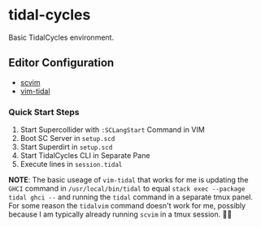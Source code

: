 # tidal-cycles

Basic TidalCycles environment.

## Editor Configuration

- [scvim](https://github.com/supercollider/scvim)
- [vim-tidal](https://github.com/tidalcycles/vim-tidal)

### Quick Start Steps

1. Start Supercollider with `:SCLangStart` Command in VIM
2. Boot SC Server in `setup.scd`
3. Start Superdirt in `setup.scd`
4. Start TidalCycles CLI in Separate Pane
5. Execute lines in `session.tidal`

**NOTE**: The basic useage of `vim-tidal` that works for me is updating the `GHCI` command in `/usr/local/bin/tidal` to equal `stack exec --package tidal ghci --` and running the `tidal` command in a separate tmux panel. For some reason the `tidalvim` command doesn't work for me, possibly because I am typically already running `scvim` in a tmux session. 🤷‍♂️
